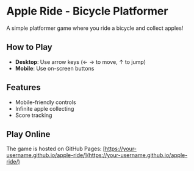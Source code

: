 # Apple Ride - Bicycle Platformer

A simple platformer game where you ride a bicycle and collect apples!

## How to Play
- **Desktop**: Use arrow keys (← → to move, ↑ to jump)
- **Mobile**: Use on-screen buttons

## Features
- Mobile-friendly controls
- Infinite apple collecting
- Score tracking

## Play Online
The game is hosted on GitHub Pages:
[https://your-username.github.io/apple-ride/](https://your-username.github.io/apple-ride/)
